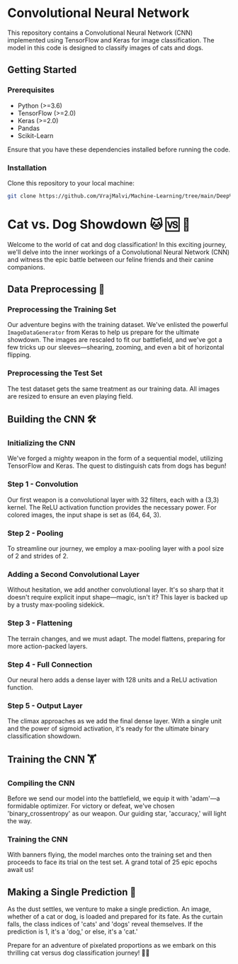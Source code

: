 # Convolutional Neural Network

This repository contains a Convolutional Neural Network (CNN) implemented using TensorFlow and Keras for image classification. The model in this code is designed to classify images of cats and dogs.

## Getting Started

### Prerequisites

- Python (>=3.6)
- TensorFlow (>=2.0)
- Keras (>=2.0)
- Pandas
- Scikit-Learn

Ensure that you have these dependencies installed before running the code.

### Installation

Clone this repository to your local machine:

```bash
git clone https://github.com/VrajMalvi/Machine-Learning/tree/main/Deep%20Learning/CNN
```

# Cat vs. Dog Showdown 🐱 🆚 🐶

Welcome to the world of cat and dog classification! In this exciting journey, we'll delve into the inner workings of a Convolutional Neural Network (CNN) and witness the epic battle between our feline friends and their canine companions.

## Data Preprocessing 📸

### Preprocessing the Training Set

Our adventure begins with the training dataset. We've enlisted the powerful `ImageDataGenerator` from Keras to help us prepare for the ultimate showdown. The images are rescaled to fit our battlefield, and we've got a few tricks up our sleeves—shearing, zooming, and even a bit of horizontal flipping.

### Preprocessing the Test Set

The test dataset gets the same treatment as our training data. All images are resized to ensure an even playing field.

## Building the CNN 🛠️

### Initializing the CNN

We've forged a mighty weapon in the form of a sequential model, utilizing TensorFlow and Keras. The quest to distinguish cats from dogs has begun!

### Step 1 - Convolution

Our first weapon is a convolutional layer with 32 filters, each with a (3,3) kernel. The ReLU activation function provides the necessary power. For colored images, the input shape is set as (64, 64, 3).

### Step 2 - Pooling

To streamline our journey, we employ a max-pooling layer with a pool size of 2 and strides of 2.

### Adding a Second Convolutional Layer

Without hesitation, we add another convolutional layer. It's so sharp that it doesn't require explicit input shape—magic, isn't it? This layer is backed up by a trusty max-pooling sidekick.

### Step 3 - Flattening

The terrain changes, and we must adapt. The model flattens, preparing for more action-packed layers.

### Step 4 - Full Connection

Our neural hero adds a dense layer with 128 units and a ReLU activation function.

### Step 5 - Output Layer

The climax approaches as we add the final dense layer. With a single unit and the power of sigmoid activation, it's ready for the ultimate binary classification showdown.

## Training the CNN 🏋️‍

### Compiling the CNN

Before we send our model into the battlefield, we equip it with 'adam'—a formidable optimizer. For victory or defeat, we've chosen 'binary_crossentropy' as our weapon. Our guiding star, 'accuracy,' will light the way.

### Training the CNN

With banners flying, the model marches onto the training set and then proceeds to face its trial on the test set. A grand total of 25 epic epochs await us!

## Making a Single Prediction 🧙‍

As the dust settles, we venture to make a single prediction. An image, whether of a cat or dog, is loaded and prepared for its fate. As the curtain falls, the class indices of 'cats' and 'dogs' reveal themselves. If the prediction is 1, it's a 'dog,' or else, it's a 'cat.'

Prepare for an adventure of pixelated proportions as we embark on this thrilling cat versus dog classification journey! 🐾✨
